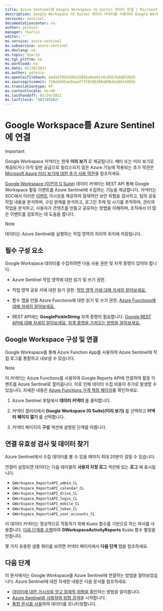 ```yaml
---
title: Azure Sentinel에 Google Workspace (G Suite) 데이터 연결 | Microsoft Docs
description: Google Workspace (G Suite) 데이터 커넥터를 사용하여 Google Workspace 활동 이벤트를 Azure Sentinel에 수집하는 방법을 알아봅니다. 통합 문서에서 Google Workspace 데이터를 보고, 경고를 만들고, 조사를 개선합니다.
services: sentinel
documentationcenter: na
author: yelevin
manager: rkarlin
editor: ''
ms.service: azure-sentinel
ms.subservice: azure-sentinel
ms.devlang: na
ms.topic: how-to
ms.tgt_pltfrm: na
ms.workload: na
ms.date: 02/28/2021
ms.author: yelevin
ms.openlocfilehash: 4ada570502d913283ba9ee4cc4c65b7bdd853935
ms.sourcegitcommit: f28ebb95ae9aaaff3f87d8388a09b41e0b3445b5
ms.translationtype: HT
ms.contentlocale: ko-KR
ms.lasthandoff: 03/29/2021
ms.locfileid: "101745262"
---
```

# <a name="connect-your-google-workspace-to-azure-sentinel"></a>Google Workspace를 Azure Sentinel에 연결

> [!IMPORTANT]
> Google Workspace 커넥터는 현재 **미리 보기** 로 제공됩니다. 베타 또는 미리 보기로 제공되거나 아직 일반 공급으로 릴리스되지 않은 Azure 기능에 적용되는 추가 약관은 [Microsoft Azure 미리 보기에 대한 추가 사용 약관](https://azure.microsoft.com/support/legal/preview-supplemental-terms/)을 참조하세요.

[Google Workspace (이전의 G Suite)](https://workspace.google.com/) 데이터 커넥터는 REST API 통해 Google Workspace 활동 이벤트를 Azure Sentinel에 수집하는 기능을 제공합니다. 커넥터는 SOC에서 이러한 [이벤트](https://developers.google.com/admin-sdk/reports/reference/rest/v1/activities) 가시성을 제공하여 잠재적인 보안 위험을 검사하고, 팀의 공동 작업 내용을 분석하며, 구성 문제를 분석하고, 로그인 주체 및 시기를 추적하며, 관리자 작업을 분석하고, 사용자가 콘텐츠를 만들고 공유하는 방법을 이해하며, 조직에서 더 많은 이벤트를 검토하는 데 도움을 줍니다.

> [!NOTE]
> 데이터는 Azure Sentinel을 실행하는 작업 영역의 지리적 위치에 저장됩니다.

## <a name="prerequisites"></a>필수 구성 요소

Google Workspace 데이터를 수집하려면 다음 사용 권한 및 자격 증명이 있어야 합니다.

- Azure Sentinel 작업 영역에 대한 읽기 및 쓰기 권한.

- 작업 영역 공유 키에 대한 읽기 권한. [작업 영역 키에 대해 자세히 알아보세요.](../azure-monitor/agents/log-analytics-agent.md#workspace-id-and-key)

- 함수 앱을 만들 Azure Functions에 대한 읽기 및 쓰기 권한. [Azure Functions에 대해 자세히 알아보세요.](../azure-functions/index.yml)

- REST API에는 **GooglePickleString** 자격 증명이 필요합니다. [Google REST API에 대해 자세히 알아보세요.](https://developers.google.com/admin-sdk/reports/v1/reference/activities) [자격 증명을 가져오는 방법을 알아보세요.](https://developers.google.com/admin-sdk/reports/v1/quickstart/python)

## <a name="configure-and-connect-google-workspace"></a>Google Workspace 구성 및 연결

Google Workspace를 통해 Azure Function App를 사용하여 Azure Sentinel에 직접 로그를 통합하고 내보낼 수 있습니다.

> [!NOTE]
> 이 커넥터는 Azure Functions를 사용하여 Google Reports API에 연결하여 활동 이벤트를 Azure Sentinel로 끌어옵니다. 이로 인해 데이터 수집 비용이 추가로 발생할 수 있습니다. 자세한 내용은 [Azure Functions 가격 책정 페이지](https://azure.microsoft.com/pricing/details/functions/)를 확인하세요.

1. Azure Sentinel 포털에서 **데이터 커넥터** 를 클릭합니다. 

1. 커넥터 갤러리에서 **Google Workspace (G Suite)(미리 보기)** 를 선택하고 **커넥터 페이지 열기** 를 선택합니다.

1. 커넥터 페이지의 **구성** 섹션에 설명된 단계를 따릅니다.

## <a name="validate-connectivity-and-find-your-data"></a>연결 유효성 검사 및 데이터 찾기

Azure Sentinel에서 수집 데이터를 볼 수 있을 때까지 최대 20분이 걸릴 수 있습니다.

연결이 설정되면 데이터는 다음 테이블의 **사용자 지정 로그** 섹션에 있는 **로그** 에 표시됩니다.
- `GWorkspace_ReportsAPI_admin_CL`
- `GWorkspace_ReportsAPI_calendar_CL`
- `GWorkspace_ReportsAPI_drive_CL`
- `GWorkspace_ReportsAPI_login_CL`
- `GWorkspace_ReportsAPI_mobile_CL`
- `GWorkspace_ReportsAPI_token_CL`
- `GWorkspace_ReportsAPI_user_accounts_CL`

이 데이터 커넥터는 정상적으로 작동하기 위해 Kusto 함수를 기반으로 하는 파서를 사용합니다. [다음 단계를 수행](https://aka.ms/sentinel-GWorkspaceReportsAPI-parser)하여 **GWorkspaceActivityReports** Kusto 함수 별칭을 만듭니다.

몇 가지 유용한 샘플 쿼리를 보려면 커넥터 페이지에서 **다음 단계** 탭을 참조하세요.

## <a name="next-steps"></a>다음 단계

이 문서에서는 Google Workspace를 Azure Sentinel에 연결하는 방법을 알아보았습니다. Azure Sentinel에 대한 자세한 내용은 다음 문서를 참조하세요.

- [데이터에 대한 가시성을 얻고 잠재적 위협을 확인](quickstart-get-visibility.md)하는 방법을 알아봅니다.
- [Azure Sentinel을 사용하여 위협 검색](tutorial-detect-threats-built-in.md)을 시작합니다.
- [통합 문서를 사용](tutorial-monitor-your-data.md)하여 데이터를 모니터링합니다.
